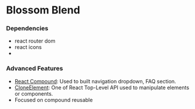 # Blossom Blend

### Dependencies

-    react router dom
-    react icons
-

### Advanced Features

-    [React Compound](https://www.smashingmagazine.com/2021/08/compound-components-react/): Used to built navigation dropdown, FAQ section.
-    [CloneElement](https://react.dev/reference/react/cloneElement): One of React Top-Level API used to manipulate elements or components.
-    Focused on compound reusable
